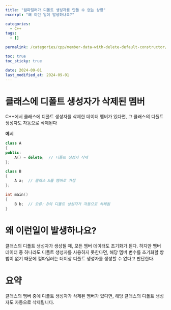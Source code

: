 ```yaml
---
title: "컴파일러가 디폴트 생성자를 만들 수 없는 상황"
excerpt: "왜 이런 일이 발생하나요?"

categories:
  - C++
tags:
  - []

permalink: /categories/cpp/member-data-with-delete-default-constructor/

toc: true
toc_sticky: true

date: 2024-09-01
last_modified_at: 2024-09-01
---
```


# 클래스에 디폴트 생성자가 삭제된 멤버
C++에서 클래스에 디폴트 생성자를 삭제한 데이터 멤버가 있다면, 그 클래스의 디폴트 생성자도 자동으로 삭제된다

**예시**

```cpp
class A
{
public:
    A() = delete;  // 디폴트 생성자 삭제
};

class B
{
    A a;  // 클래스 A를 멤버로 가짐
};

int main()
{
    B b;  // 오류: B의 디폴트 생성자가 자동으로 삭제됨
}
```


# 왜 이런일이 발생하나요?

클래스의 디폴트 생성자가 생성될 때, 모든 멤버 데이터도 초기화가 된다. 하지만 멤버 데이터 중 하나라도 디폴트 생성자를 사용하지 못한다면, 해당 멤버 변수를 초기화할 방법이 없기 때문에 컴파일러는 더이상 디폴트 생성자를 생성할 수 없다고 판단한다.

# 요약

클래스의 멤버 중에 디폴트 생성자가 삭제된 멤버가 있다면, 해당 클래스의 디폴트 생성자도 자동으로 삭제됩니다.